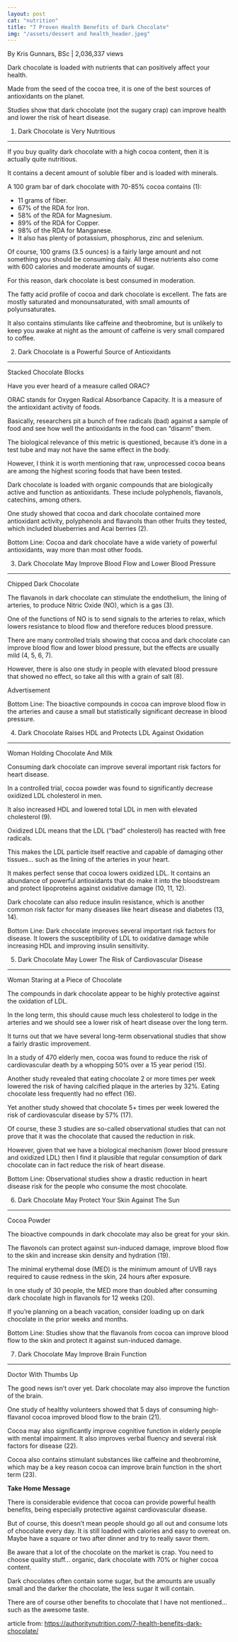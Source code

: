 ```yaml
---
layout: post 
cat: "nutrition" 
title: "7 Proven Health Benefits of Dark Chocolate" 
img: "/assets/dessert and health_header.jpeg" 
---
```

By Kris Gunnars, BSc | 2,036,337  views

Dark chocolate is loaded with nutrients that can positively affect your health.

Made from the seed of the cocoa tree, it is one of the best sources of antioxidants on the planet.

Studies show that dark chocolate (not the sugary crap) can improve health and lower the risk of heart disease.

1. Dark Chocolate is Very Nutritious
------------------------------------

If you buy quality dark chocolate with a high cocoa content, then it is actually quite nutritious.

It contains a decent amount of soluble fiber and is loaded with minerals.

A 100 gram bar of dark chocolate with 70-85% cocoa contains (1):

 - 11 grams of fiber.
 - 67% of the RDA for Iron.
 - 58% of the RDA for Magnesium.
 - 89% of the RDA for Copper.
 - 98% of the RDA for Manganese.
 - It also has plenty of potassium, phosphorus, zinc and selenium.

Of course, 100 grams (3.5 ounces) is a fairly large amount and not something you should be consuming daily. All these nutrients also come with 600 calories and moderate amounts of sugar.

For this reason, dark chocolate is best consumed in moderation.

The fatty acid profile of cocoa and dark chocolate is excellent. The fats are mostly saturated and monounsaturated, with small amounts of polyunsaturates.

It also contains stimulants like caffeine and theobromine, but is unlikely to keep you awake at night as the amount of caffeine is very small compared to coffee.

2. Dark Chocolate is a Powerful Source of Antioxidants
------------------------------------------------------

Stacked Chocolate Blocks

Have you ever heard of a measure called ORAC?

ORAC stands for Oxygen Radical Absorbance Capacity. It is a measure of the antioxidant activity of foods.

Basically, researchers pit a bunch of free radicals (bad) against a sample of food and see how well the antioxidants in the food can “disarm” them.

The biological relevance of this metric is questioned, because it’s done in a test tube and may not have the same effect in the body.

However, I think it is worth mentioning that raw, unprocessed cocoa beans are among the highest scoring foods that have been tested.

Dark chocolate is loaded with organic compounds that are biologically active and function as antioxidants. These include polyphenols, flavanols, catechins, among others.

One study showed that cocoa and dark chocolate contained more antioxidant activity, polyphenols and flavanols than other fruits they tested, which included blueberries and Acai berries (2).

Bottom Line: Cocoa and dark chocolate have a wide variety of powerful antioxidants, way more than most other foods.

3. Dark Chocolate May Improve Blood Flow and Lower Blood Pressure
-----------------------------------------------------------------

Chipped Dark Chocolate

The flavanols in dark chocolate can stimulate the endothelium, the lining of arteries, to produce Nitric Oxide (NO), which is a gas (3).

One of the functions of NO is to send signals to the arteries to relax, which lowers resistance to blood flow and therefore reduces blood pressure.

There are many controlled trials showing that cocoa and dark chocolate can improve blood flow and lower blood pressure, but the effects are usually mild (4, 5, 6, 7).

However, there is also one study in people with elevated blood pressure that showed no effect, so take all this with a grain of salt (8).

Advertisement

Bottom Line: The bioactive compounds in cocoa can improve blood flow in the arteries and cause a small but statistically significant decrease in blood pressure.

4. Dark Chocolate Raises HDL and Protects LDL Against Oxidation
---------------------------------------------------------------

Woman Holding Chocolate And Milk

Consuming dark chocolate can improve several important risk factors for heart disease.

In a controlled trial, cocoa powder was found to significantly decrease oxidized LDL cholesterol in men.

It also increased HDL and lowered total LDL in men with elevated cholesterol (9).

Oxidized LDL means that the LDL (“bad” cholesterol) has reacted with free radicals.

This makes the LDL particle itself reactive and capable of damaging other tissues… such as the lining of the arteries in your heart.

It makes perfect sense that cocoa lowers oxidized LDL. It contains an abundance of powerful antioxidants that do make it into the bloodstream and protect lipoproteins against oxidative damage (10, 11, 12).

Dark chocolate can also reduce insulin resistance, which is another common risk factor for many diseases like heart disease and diabetes (13, 14).

Bottom Line: Dark chocolate improves several important risk factors for disease. It lowers the susceptibility of LDL to oxidative damage while increasing HDL and improving insulin sensitivity.

5. Dark Chocolate May Lower The Risk of Cardiovascular Disease
--------------------------------------------------------------

Woman Staring at a Piece of Chocolate

The compounds in dark chocolate appear to be highly protective against the oxidation of LDL.

In the long term, this should cause much less cholesterol to lodge in the arteries and we should see a lower risk of heart disease over the long term.

It turns out that we have several long-term observational studies that show a fairly drastic improvement.

In a study of 470 elderly men, cocoa was found to reduce the risk of cardiovascular death by a whopping 50% over a 15 year period (15).

Another study revealed that eating chocolate 2 or more times per week lowered the risk of having calcified plaque in the arteries by 32%. Eating chocolate less frequently had no effect (16).

Yet another study showed that chocolate 5+ times per week lowered the risk of cardiovascular disease by 57% (17).

Of course, these 3 studies are so-called observational studies that can not prove that it was the chocolate that caused the reduction in risk.

However, given that we have a biological mechanism (lower blood pressure and oxidized LDL) then I find it plausible that regular consumption of dark chocolate can in fact reduce the risk of heart disease.

Bottom Line: Observational studies show a drastic reduction in heart disease risk for the people who consume the most chocolate.

6. Dark Chocolate May Protect Your Skin Against The Sun
-------------------------------------------------------

Cocoa Powder

The bioactive compounds in dark chocolate may also be great for your skin.

The flavonols can protect against sun-induced damage, improve blood flow to the skin and increase skin density and hydration (19).

The minimal erythemal dose (MED) is the minimum amount of UVB rays required to cause redness in the skin, 24 hours after exposure.

In one study of 30 people, the MED more than doubled after consuming dark chocolate high in flavanols for 12 weeks (20).

If you’re planning on a beach vacation, consider loading up on dark chocolate in the prior weeks and months.

Bottom Line: Studies show that the flavanols from cocoa can improve blood flow to the skin and protect it against sun-induced damage.

7. Dark Chocolate May Improve Brain Function
--------------------------------------------

Doctor With Thumbs Up

The good news isn’t over yet. Dark chocolate may also improve the function of the brain.

One study of healthy volunteers showed that 5 days of consuming high-flavanol cocoa improved blood flow to the brain (21).

Cocoa may also significantly improve cognitive function in elderly people with mental impairment. It also improves verbal fluency and several risk factors for disease (22).

Cocoa also contains stimulant substances like caffeine and theobromine, which may be a key reason cocoa can improve brain function in the short term (23).

**Take Home Message**

There is considerable evidence that cocoa can provide powerful health benefits, being especially protective against cardiovascular disease.

But of course, this doesn’t mean people should go all out and consume lots of chocolate every day. It is still loaded with calories and easy to overeat on. Maybe have a square or two after dinner and try to really savor them.

Be aware that a lot of the chocolate on the market is crap. You need to choose quality stuff… organic, dark chocolate with 70% or higher cocoa content.

Dark chocolates often contain some sugar, but the amounts are usually small and the darker the chocolate, the less sugar it will contain.

There are of course other benefits to chocolate that I have not mentioned… such as the awesome taste.

article from:
https://authoritynutrition.com/7-health-benefits-dark-chocolate/
